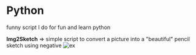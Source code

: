# Python

funny script I do for fun and learn python

**Img2Sketch** => simple script to convert a picture into a "beautiful" pencil sketch using negative
![ex](https://github.com/Timophane/Python/blob/main/oldNew.png)
